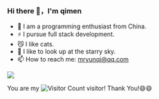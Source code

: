 ### Hi there 👋，I'm qimen

- 🌱 I am a programming enthusiast from China.
- ⚡ I pursue full stack development.
- 😼 I like cats.
- 🔭 I like to look up at the starry sky.
- 📫 How to reach me: mryunqi@qq.com

![](https://github-readme-stats.vercel.app/api?username=lvyunqi&show_icons=true&theme=synthwave)

You are my ![Visitor Count](https://profile-counter.glitch.me/lvyunqi/count.svg) visitor! Thank You!😄😄


<!--
**lvyunqi/lvyunqi** is a ✨ _special_ ✨ repository because its `README.md` (this file) appears on your GitHub profile.

Here are some ideas to get you started:

- 🔭 I’m currently working on ...
- 🌱 I’m currently learning ...
- 👯 I’m looking to collaborate on ...
- 🤔 I’m looking for help with ...
- 💬 Ask me about ...
- 📫 How to reach me: ...
- 😄 Pronouns: ...
- ⚡ Fun fact: ...
-->
